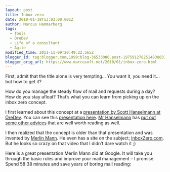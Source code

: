 ```yaml
---
layout: post
title: Inbox zero
date: 2010-01-18T13:03:00.001Z
author: Marcus Hammarberg
tags:
  - Tools
  - ÖreDev
  - Life of a consultant
  - Agile
modified_time: 2011-11-09T20:49:22.565Z
blogger_id: tag:blogger.com,1999:blog-36533086.post-1975912782514838831
blogger_orig_url: https://www.marcusoft.net/2010/01/inbox-zero.html
---
```


First, admit that the title alone is very tempting… You want it, you need it… but how to get it?

How do you manage the steady flow of mail and requests during a day? How do you stay afloat? That’s what you can learn from picking up on the inbox zero concept.

I first learned about this concept at a [presentation by Scott Hanselmann at ÖreDev](https://www.marcusoft.net/2009/11/oredev-day-5-keynote-and-morning.html). You can see this [presentation here](http://www.oredev.org/prod/oredev/site.nsf/docsbycodename/session?opendocument&amp;sid=F5513DE6A2AF7BE9C1257598006BB18F&amp;track=71EDB5B62F6F88A2C12575A500499802&amp;day=5). [Mr Hanselmann](http://www.hanselman.com/blog/) has [put out some other advices](http://www.hanselman.com/blog/TheThreeMostImportantOutlookRulesForProcessingMail.aspx) that are well worth reading as well.

I then realized that the concept is older than that presentation and was invented by [Merlin Mann](http://www.merlinmann.com/). He even has a site on the subject; [InboxZero.com](http://www.inboxzero.com). But he looks so crazy on that video that I didn’t dare watch it ;)

Here is a great presentation Merlin Mann did at Google. It will take you through the basic rules and improve your mail management – I promise. Spend 58:38 minutes and save years of boring mail reading:
